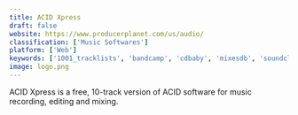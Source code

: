 ```yaml
---
title: ACID Xpress
draft: false 
website: https://www.producerplanet.com/us/audio/
classification: ['Music Softwares']
platform: ['Web']
keywords: ['1001_tracklists', 'bandcamp', 'cdbaby', 'mixesdb', 'soundcloud', 'setlist.fm']
image: logo.png
---
```

ACID Xpress is a free, 10-track version of ACID software for music recording, editing and mixing.
